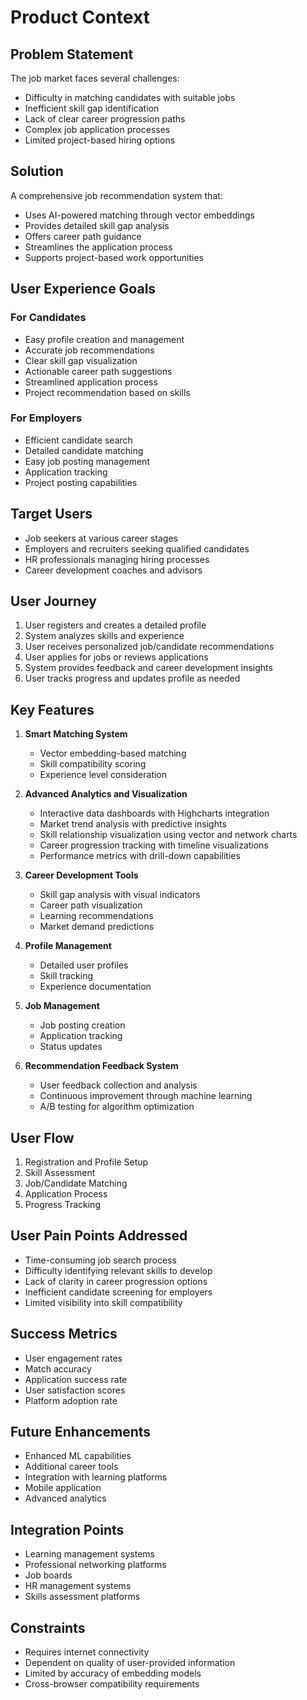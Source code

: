 # Product Context

## Problem Statement
The job market faces several challenges:
- Difficulty in matching candidates with suitable jobs
- Inefficient skill gap identification
- Lack of clear career progression paths
- Complex job application processes
- Limited project-based hiring options

## Solution
A comprehensive job recommendation system that:
- Uses AI-powered matching through vector embeddings
- Provides detailed skill gap analysis
- Offers career path guidance
- Streamlines the application process
- Supports project-based work opportunities

## User Experience Goals
### For Candidates
- Easy profile creation and management
- Accurate job recommendations
- Clear skill gap visualization
- Actionable career path suggestions
- Streamlined application process
- Project recommendation based on skills

### For Employers
- Efficient candidate search
- Detailed candidate matching
- Easy job posting management
- Application tracking
- Project posting capabilities

## Target Users
- Job seekers at various career stages
- Employers and recruiters seeking qualified candidates
- HR professionals managing hiring processes
- Career development coaches and advisors

## User Journey
1. User registers and creates a detailed profile
2. System analyzes skills and experience
3. User receives personalized job/candidate recommendations
4. User applies for jobs or reviews applications
5. System provides feedback and career development insights
6. User tracks progress and updates profile as needed

## Key Features
1. **Smart Matching System**
   - Vector embedding-based matching
   - Skill compatibility scoring
   - Experience level consideration

2. **Advanced Analytics and Visualization**
   - Interactive data dashboards with Highcharts integration
   - Market trend analysis with predictive insights
   - Skill relationship visualization using vector and network charts
   - Career progression tracking with timeline visualizations
   - Performance metrics with drill-down capabilities

3. **Career Development Tools**
   - Skill gap analysis with visual indicators
   - Career path visualization
   - Learning recommendations
   - Market demand predictions

4. **Profile Management**
   - Detailed user profiles
   - Skill tracking
   - Experience documentation

5. **Job Management**
   - Job posting creation
   - Application tracking
   - Status updates

6. **Recommendation Feedback System**
   - User feedback collection and analysis
   - Continuous improvement through machine learning
   - A/B testing for algorithm optimization

## User Flow
1. Registration and Profile Setup
2. Skill Assessment
3. Job/Candidate Matching
4. Application Process
5. Progress Tracking

## User Pain Points Addressed
- Time-consuming job search process
- Difficulty identifying relevant skills to develop
- Lack of clarity in career progression options
- Inefficient candidate screening for employers
- Limited visibility into skill compatibility

## Success Metrics
- User engagement rates
- Match accuracy
- Application success rate
- User satisfaction scores
- Platform adoption rate

## Future Enhancements
- Enhanced ML capabilities
- Additional career tools
- Integration with learning platforms
- Mobile application
- Advanced analytics

## Integration Points
- Learning management systems
- Professional networking platforms
- Job boards
- HR management systems
- Skills assessment platforms

## Constraints
- Requires internet connectivity
- Dependent on quality of user-provided information
- Limited by accuracy of embedding models
- Cross-browser compatibility requirements 